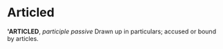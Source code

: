 # Articled

**'ARTICLED**, _participle passive_ Drawn up in particulars; accused or bound by articles.